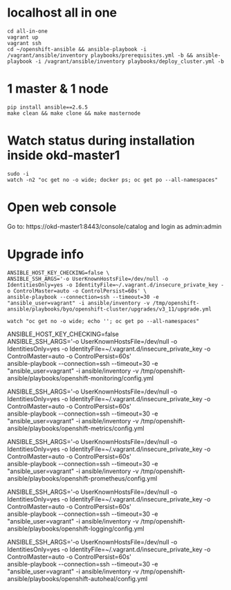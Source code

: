 # localhost all in one
```
cd all-in-one
vagrant up
vagrant ssh
cd ~/openshift-ansible && ansible-playbook -i /vagrant/ansible/inventory playbooks/prerequisites.yml -b && ansible-playbook -i /vagrant/ansible/inventory playbooks/deploy_cluster.yml -b
```

# 1 master & 1 node
```
pip install ansible==2.6.5
make clean && make clone && make masternode
```

# Watch status during installation inside okd-master1
```
sudo -i
watch -n2 "oc get no -o wide; docker ps; oc get po --all-namespaces"
```

# Open web console

Go to: https://okd-master1:8443/console/catalog and login as admin:admin

# Upgrade info
```
ANSIBLE_HOST_KEY_CHECKING=false \
ANSIBLE_SSH_ARGS='-o UserKnownHostsFile=/dev/null -o IdentitiesOnly=yes -o IdentityFile=~/.vagrant.d/insecure_private_key -o ControlMaster=auto -o ControlPersist=60s' \
ansible-playbook --connection=ssh --timeout=30 -e "ansible_user=vagrant" -i ansible/inventory -v /tmp/openshift-ansible/playbooks/byo/openshift-cluster/upgrades/v3_11/upgrade.yml

watch "oc get no -o wide; echo ''; oc get po --all-namespaces"
```


ANSIBLE_HOST_KEY_CHECKING=false \
ANSIBLE_SSH_ARGS='-o UserKnownHostsFile=/dev/null -o IdentitiesOnly=yes -o IdentityFile=~/.vagrant.d/insecure_private_key -o ControlMaster=auto -o ControlPersist=60s' \
ansible-playbook --connection=ssh --timeout=30 -e "ansible_user=vagrant" -i ansible/inventory -v /tmp/openshift-ansible/playbooks/openshift-monitoring/config.yml

ANSIBLE_SSH_ARGS='-o UserKnownHostsFile=/dev/null -o IdentitiesOnly=yes -o IdentityFile=~/.vagrant.d/insecure_private_key -o ControlMaster=auto -o ControlPersist=60s' \
ansible-playbook --connection=ssh --timeout=30 -e "ansible_user=vagrant" -i ansible/inventory -v /tmp/openshift-ansible/playbooks/openshift-metrics/config.yml

ANSIBLE_SSH_ARGS='-o UserKnownHostsFile=/dev/null -o IdentitiesOnly=yes -o IdentityFile=~/.vagrant.d/insecure_private_key -o ControlMaster=auto -o ControlPersist=60s' \
ansible-playbook --connection=ssh --timeout=30 -e "ansible_user=vagrant" -i ansible/inventory -v /tmp/openshift-ansible/playbooks/openshift-prometheus/config.yml

ANSIBLE_SSH_ARGS='-o UserKnownHostsFile=/dev/null -o IdentitiesOnly=yes -o IdentityFile=~/.vagrant.d/insecure_private_key -o ControlMaster=auto -o ControlPersist=60s' \
ansible-playbook --connection=ssh --timeout=30 -e "ansible_user=vagrant" -i ansible/inventory -v /tmp/openshift-ansible/playbooks/openshift-logging/config.yml

ANSIBLE_SSH_ARGS='-o UserKnownHostsFile=/dev/null -o IdentitiesOnly=yes -o IdentityFile=~/.vagrant.d/insecure_private_key -o ControlMaster=auto -o ControlPersist=60s' \
ansible-playbook --connection=ssh --timeout=30 -e "ansible_user=vagrant" -i ansible/inventory -v /tmp/openshift-ansible/playbooks/openshift-autoheal/config.yml
